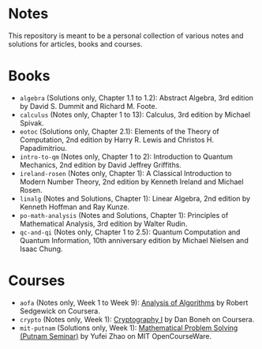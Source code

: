Notes
======

This repository is meant to be a personal collection of various notes and
solutions for articles, books and courses.

# Books

* `algebra` (Solutions only, Chapter 1.1 to 1.2): Abstract Algebra, 3rd edition
by David S. Dummit and Richard M. Foote.
* `calculus` (Notes only, Chapter 1 to 13): Calculus, 3rd edition by Michael
Spivak.
* `eotoc` (Solutions only, Chapter 2.1): Elements of the Theory of Computation,
2nd edition by Harry R. Lewis and Christos H. Papadimitriou.
* `intro-to-qm` (Notes only, Chapter 1 to 2): Introduction to Quantum
Mechanics, 2nd edition by David Jeffrey Griffiths.
* `ireland-rosen` (Notes only, Chapter 1): A Classical Introduction to Modern
Number Theory, 2nd edition by Kenneth Ireland and Michael Rosen.
* `linalg` (Notes and Solutions, Chapter 1): Linear Algebra, 2nd edition by
Kenneth Hoffman and Ray Kunze.
* `po-math-analysis` (Notes and Solutions, Chapter 1): Principles of
Mathematical Analysis, 3rd edition by Walter Rudin.
* `qc-and-qi` (Notes only, Chapter 1 to 2.5): Quantum Computation and Quantum
Information, 10th anniversary edition by Michael Nielsen and Isaac Chung.

# Courses

* `aofa` (Notes only, Week 1 to Week 9):
[Analysis of Algorithms](https://www.coursera.org/learn/analysis-of-algorithms)
by Robert Sedgewick on Coursera.
* `crypto` (Notes only, Week 1):
[Cryptography I](https://www.coursera.org/learn/crypto) by Dan Boneh on
Coursera.
* `mit-putnam` (Solutions only, Week 1):
[Mathematical Problem Solving (Putnam Seminar)](https://ocw.mit.edu/courses/mathematics/18-a34-mathematical-problem-solving-putnam-seminar-fall-2018/index.htm)
by Yufei Zhao on MIT OpenCourseWare.

